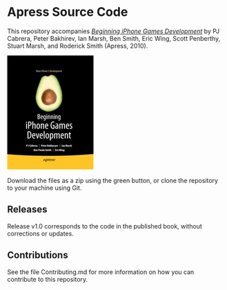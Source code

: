 # Apress Source Code

This repository accompanies [*Beginning iPhone Games Development*](http://www.apress.com/9781430225997) by PJ Cabrera, Peter Bakhirev, Ian Marsh, Ben Smith, Eric Wing, Scott Penberthy, Stuart Marsh, and Roderick Smith (Apress, 2010).

![Cover image](9781430225997.jpg)

Download the files as a zip using the green button, or clone the repository to your machine using Git.

## Releases

Release v1.0 corresponds to the code in the published book, without corrections or updates.

## Contributions

See the file Contributing.md for more information on how you can contribute to this repository.
